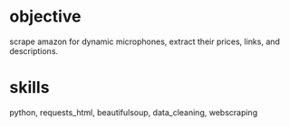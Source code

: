 # objective
scrape amazon for dynamic microphones, extract their prices, links, and descriptions.
# skills
python, requests_html, beautifulsoup, data_cleaning, webscraping
